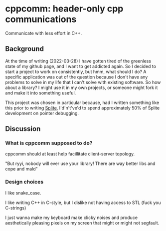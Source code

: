 cppcomm: header-only cpp communications
=========================================

Communicate with less effort in C++.

Background
------------

At the time of writing (2022-03-28) I have gotten tired of the greenless state of my github page, and I want to get addicted again.
So I decided to start a project to work on consistently, but hmm, what should I do?
A specific application was out of the question because I don't have any problems to solve in my life that I can't solve with existing software.
So how about a library? I might use it in my own projects, or someone might fork it and make it into something useful.

This project was chosen in particular because, had I written something like this prior to writing [Splite](https://github.com/mrryyi/Splite), I'd'n't've'd to spend approximately 50% of Splite development on pointer debugging.

Discussion
----------

### What is cppcomm supposed to do?

cppcomm should at least help facillitate client-server topology.

"But ryyi, nobody will ever use your library! There are way better libs and cope and mald"

### Design choices

I like snake_case.

I like writing C++ in C-style, but I dislike not having access to STL (fuck you C-strings)

I just wanna make my keyboard make clicky noises and produce aesthetically pleasing pixels on my screen that might or might not segfault.
